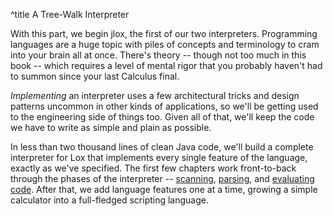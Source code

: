 ^title A Tree-Walk Interpreter

With this part, we begin jlox, the first of our two interpreters. Programming
languages are a huge topic with piles of concepts and terminology to cram into
your brain all at once. There's theory -- though not too much in this book --
which requires a level of mental rigor that you probably haven't had to summon
since your last Calculus final.

*Implementing* an interpreter uses a few architectural tricks and design
patterns uncommon in other kinds of applications, so we'll be getting used to
the engineering side of things too. Given all of that, we'll keep the code we
have to write as simple and plain as possible.

In less than two thousand lines of clean Java code, we'll build a complete
interpreter for Lox that implements every single feature of the language,
exactly as we've specified. The first few chapters work front-to-back through
the phases of the interpreter -- [scanning][], [parsing][], and [evaluating
code][]. After that, we add language features one at a time, growing a simple
calculator into a full-fledged scripting language.

[scanning]: scanning.html
[parsing]: parsing-expressions.html
[evaluating code]: evaluating-expressions.html
